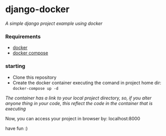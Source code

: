 # django-docker

*A simple django project example using docker*

### Requirements
- [docker](https://www.docker.com/)
- [docker compose](https://docs.docker.com/compose/)

### starting
- Clone this repository
- Create the docker container executing the comand in project home dir:
  ```docker-compose up -d```
 
*The container has a link to your local project directory, so, if you alter anyone thing in your code, this reflect the code in the container that is executing*

Now, you can access your project in browser by: localhost:8000

have fun :)
